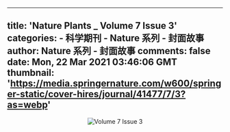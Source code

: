 
---
title: 'Nature Plants _ Volume 7 Issue 3'
categories: 
    - 科学期刊
    - Nature 系列 - 封面故事
author: Nature 系列 - 封面故事
comments: false
date: Mon, 22 Mar 2021 03:46:06 GMT
thumbnail: 'https://media.springernature.com/w600/springer-static/cover-hires/journal/41477/7/3?as=webp'
---

<div>   
<div align="center"><img src="https://media.springernature.com/w600/springer-static/cover-hires/journal/41477/7/3?as=webp" alt="Volume 7 Issue 3" referrerpolicy="no-referrer"></div>  
</div>
            